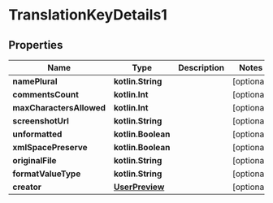 
# TranslationKeyDetails1

## Properties
Name | Type | Description | Notes
------------ | ------------- | ------------- | -------------
**namePlural** | **kotlin.String** |  |  [optional]
**commentsCount** | **kotlin.Int** |  |  [optional]
**maxCharactersAllowed** | **kotlin.Int** |  |  [optional]
**screenshotUrl** | **kotlin.String** |  |  [optional]
**unformatted** | **kotlin.Boolean** |  |  [optional]
**xmlSpacePreserve** | **kotlin.Boolean** |  |  [optional]
**originalFile** | **kotlin.String** |  |  [optional]
**formatValueType** | **kotlin.String** |  |  [optional]
**creator** | [**UserPreview**](UserPreview.md) |  |  [optional]




